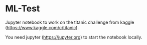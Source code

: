 # ML-Test

Jupyter notebook to work on the titanic challenge from kaggle (https://www.kaggle.com/c/titanic).

You need jupyter (https://jupyter.org) to start the notebook locally. 
